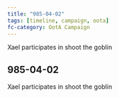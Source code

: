 ```yaml
---
title: "985-04-02"
tags: [timeline, campaign, oota]
fc-category: OotA Campaign
---
```

<span class='ob-timelines'
	data-date='985-04-02-00'
	data-title='Campaign: NAGA Adventures'
	data-class='orange'> Xael participates in shoot the goblin </span>
## 985-04-02
Xael participates in shoot the goblin
